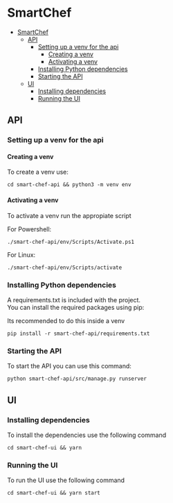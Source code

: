 # SmartChef

- [SmartChef](#smartchef)
  - [API](#api)
    - [Setting up a venv for the api](#setting-up-a-venv-for-the-api)
      - [Creating a venv](#creating-a-venv)
      - [Activating a venv](#activating-a-venv)
    - [Installing Python dependencies](#installing-python-dependencies)
    - [Starting the API](#starting-the-api)
  - [UI](#ui)
    - [Installing dependencies](#installing-dependencies)
    - [Running the UI](#running-the-ui)

## API

### Setting up a venv for the api

#### Creating a venv

To create a venv use:

```
cd smart-chef-api && python3 -m venv env
```

#### Activating a venv

To activate a venv run the appropiate script

For Powershell:

```
./smart-chef-api/env/Scripts/Activate.ps1
```

For Linux:

```
./smart-chef-api/env/Scripts/activate
```

### Installing Python dependencies

A requirements.txt is included with the project.  
You can install the required packages using pip:

Its recommended to do this inside a venv

```
pip install -r smart-chef-api/requirements.txt
```

### Starting the API

To start the API you can use this command:

```
python smart-chef-api/src/manage.py runserver
```

## UI

### Installing dependencies

To install the dependencies use the following command

```
cd smart-chef-ui && yarn
```

### Running the UI

To run the UI use the following command

```
cd smart-chef-ui && yarn start
```
